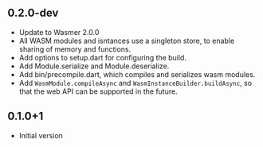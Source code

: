 ## 0.2.0-dev

- Update to Wasmer 2.0.0
- All WASM modules and isntances use a singleton store, to enable sharing of
  memory and functions.
- Add options to setup.dart for configuring the build.
- Add Module.serialize and Module.deserialize.
- Add bin/precompile.dart, which compiles and serializes wasm modules.
- Add `WasmModule.compileAsync` and `WasmInstanceBuilder.buildAsync`, so that
  the web API can be supported in the future.

## 0.1.0+1

- Initial version
